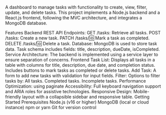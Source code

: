 A dashboard to manage tasks with functionality to create, view, filter, update, and delete tasks. This project implements a Node.js backend and a React.js frontend, following the MVC architecture, and integrates a MongoDB database.

Features
Backend
REST API Endpoints:
GET /tasks: Retrieve all tasks.
POST /tasks: Create a new task.
PATCH /tasks/:id: Mark a task as completed.
DELETE /tasks/:id: Delete a task.
Database:
MongoDB is used to store task data.
Task schema includes fields: title, description, dueDate, isCompleted.
Service Architecture:
The backend is implemented using a service layer to ensure separation of concerns.
Frontend
Task List:
Displays all tasks in a table with columns for title, description, due date, and completion status.
Includes buttons to mark tasks as completed or delete tasks.
Add Task:
A form to add new tasks with validation for input fields.
Filter:
Options to filter tasks by:
All tasks.
Completed tasks.
Incomplete tasks.
Performance Optimization:
using paginate
Accessibility:
Full keyboard navigation support and ARIA roles for assistive technologies.
Responsive Design:
Mobile-friendly layout with a collapsible sidebar and responsive table.
Getting Started
Prerequisites
Node.js (v16 or higher)
MongoDB (local or cloud instance)
npm or yarn
Git for version control